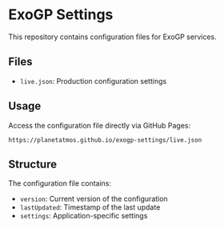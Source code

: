 # ExoGP Settings

This repository contains configuration files for ExoGP services.

## Files

- `live.json`: Production configuration settings

## Usage

Access the configuration file directly via GitHub Pages:
```
https://planetatmos.github.io/exogp-settings/live.json
```

## Structure

The configuration file contains:
- `version`: Current version of the configuration
- `lastUpdated`: Timestamp of the last update
- `settings`: Application-specific settings
